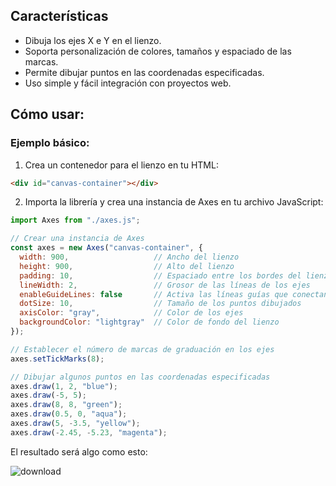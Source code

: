 ## Características
- Dibuja los ejes X e Y en el lienzo.
- Soporta personalización de colores, tamaños y espaciado de las marcas.
- Permite dibujar puntos en las coordenadas especificadas.
- Uso simple y fácil integración con proyectos web.

## Cómo usar:
### Ejemplo básico:
1. Crea un contenedor para el lienzo en tu HTML:
```html
<div id="canvas-container"></div>
```

2. Importa la librería y crea una instancia de Axes en tu archivo JavaScript:
```javascript
import Axes from "./axes.js";

// Crear una instancia de Axes
const axes = new Axes("canvas-container", {
  width: 900,                   // Ancho del lienzo
  height: 900,                  // Alto del lienzo
  padding: 10,                  // Espaciado entre los bordes del lienzo y los ejes
  lineWidth: 2,                 // Grosor de las líneas de los ejes
  enableGuideLines: false       // Activa las líneas guías que conectan los puntos con los ejes
  dotSize: 10,                  // Tamaño de los puntos dibujados
  axisColor: "gray",            // Color de los ejes
  backgroundColor: "lightgray"  // Color de fondo del lienzo
});

// Establecer el número de marcas de graduación en los ejes
axes.setTickMarks(8);

// Dibujar algunos puntos en las coordenadas especificadas
axes.draw(1, 2, "blue");
axes.draw(-5, 5);
axes.draw(8, 8, "green");
axes.draw(0.5, 0, "aqua");
axes.draw(5, -3.5, "yellow");
axes.draw(-2.45, -5.23, "magenta");
```

El resultado será algo como esto:

![download](https://github.com/user-attachments/assets/5937265b-75f0-4c61-b08d-25c274e5bb33)
